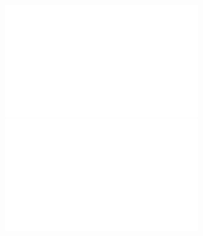 ![](https://raw.githubusercontent.com/leongmichael/github-stats/master/generated/overview.svg)
![](https://raw.githubusercontent.com/leongmichael/github-stats/master/generated/languages.svg)
